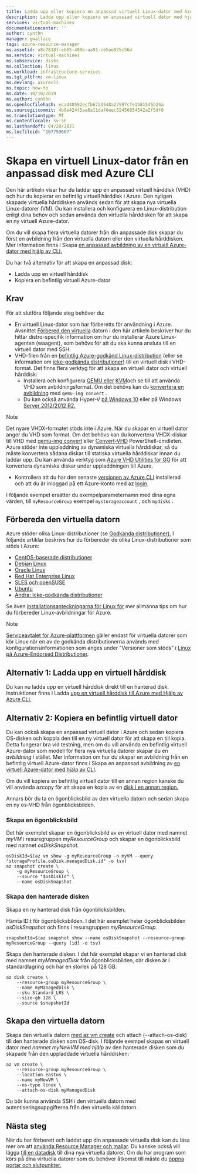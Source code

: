 ```yaml
---
title: Ladda upp eller kopiera en anpassad virtuell Linux-dator med Azure CLI
description: Ladda upp eller kopiera en anpassad virtuell dator med hjälp Resource Manager distributionsmodellen och Azure CLI
services: virtual-machines
documentationcenter: ''
author: cynthn
manager: gwallace
tags: azure-resource-manager
ms.assetid: a8c7818f-eb65-409e-aa91-ce5ae975c564
ms.service: virtual-machines
ms.subservice: disks
ms.collection: linux
ms.workload: infrastructure-services
ms.tgt_pltfrm: vm-linux
ms.devlang: azurecli
ms.topic: how-to
ms.date: 10/10/2019
ms.author: cynthn
ms.openlocfilehash: ecad48592ecfb6723548a27997cfe1b81545b24a
ms.sourcegitcommit: 4b0e424f5aa8a11daf0eec32456854542a2f5df0
ms.translationtype: MT
ms.contentlocale: sv-SE
ms.lasthandoff: 04/20/2021
ms.locfileid: "107759607"
---
```

# <a name="create-a-linux-vm-from-a-custom-disk-with-the-azure-cli"></a>Skapa en virtuell Linux-dator från en anpassad disk med Azure CLI

<!-- rename to create-vm-specialized -->

Den här artikeln visar hur du laddar upp en anpassad virtuell hårddisk (VHD) och hur du kopierar en befintlig virtuell hårddisk i Azure. Den nyligen skapade virtuella hårddisken används sedan för att skapa nya virtuella Linux-datorer (VM). Du kan installera och konfigurera en Linux-distribution enligt dina behov och sedan använda den virtuella hårddisken för att skapa en ny virtuell Azure-dator.

Om du vill skapa flera virtuella datorer från din anpassade disk skapar du först en avbildning från den virtuella datorn eller den virtuella hårddisken. Mer information finns i Skapa [en anpassad avbildning av en virtuell Azure-dator med hjälp av CLI.](tutorial-custom-images.md)

Du har två alternativ för att skapa en anpassad disk:
* Ladda upp en virtuell hårddisk
* Kopiera en befintlig virtuell Azure-dator


## <a name="requirements"></a>Krav
För att slutföra följande steg behöver du:

- En virtuell Linux-dator som har förberetts för användning i Azure. Avsnittet [Förbered den virtuella](#prepare-the-vm) datorn i den här artikeln beskriver hur du hittar distro-specifik information om hur du installerar Azure Linux-agenten (waagent), som behövs för att du ska kunna ansluta till en virtuell dator med SSH.
- VHD-filen från en [befintlig Azure-godkänd Linux-distribution](endorsed-distros.md) (eller se information om [icke-godkända distributioner](create-upload-generic.md)) till en virtuell disk i VHD-format. Det finns flera verktyg för att skapa en virtuell dator och virtuell hårddisk:
  - Installera och konfigurera [QEMU eller](https://en.wikibooks.org/wiki/QEMU/Installing_QEMU) [KVM](https://www.linux-kvm.org/page/RunningKVM)och se till att använda VHD som avbildningsformat. Om det behövs kan du [konvertera en avbildning](https://en.wikibooks.org/wiki/QEMU/Images#Converting_image_formats) med `qemu-img convert` .
  - Du kan också använda Hyper-V [på Windows 10](/virtualization/hyper-v-on-windows/quick-start/enable-hyper-v) eller på Windows [Server 2012/2012 R2.](/previous-versions/windows/it-pro/windows-server-2012-R2-and-2012/hh846766(v=ws.11))

> [!NOTE]
> Det nyare VHDX-formatet stöds inte i Azure. När du skapar en virtuell dator anger du VHD som format. Om det behövs kan du konvertera VHDX-diskar till VHD med [qemu-img convert](https://en.wikibooks.org/wiki/QEMU/Images#Converting_image_formats) eller [Convert-VHD](/powershell/module/hyper-v/convert-vhd) PowerShell-cmdleten. Azure stöder inte uppladdning av dynamiska virtuella hårddiskar, så du måste konvertera sådana diskar till statiska virtuella hårddiskar innan du laddar upp. Du kan använda verktyg som [Azure VHD Utilities for GO](https://github.com/Microsoft/azure-vhd-utils-for-go) för att konvertera dynamiska diskar under uppladdningen till Azure.
> 
> 


- Kontrollera att du har den senaste [versionen av Azure CLI](/cli/azure/install-az-cli2) installerad och att du är inloggad på ett Azure-konto med az [login](/cli/azure/reference-index#az_login).

I följande exempel ersätter du exempelparameternamn med dina egna värden, till `myResourceGroup` exempel `mystorageaccount` , och `mydisks` .

<a id="prepimage"> </a>

## <a name="prepare-the-vm"></a>Förbereda den virtuella datorn

Azure stöder olika Linux-distributioner (se [Godkända distributioner).](endorsed-distros.md) I följande artiklar beskrivs hur du förbereder de olika Linux-distributioner som stöds i Azure:

* [CentOS-baserade distributioner](create-upload-centos.md)
* [Debian Linux](debian-create-upload-vhd.md)
* [Oracle Linux](oracle-create-upload-vhd.md)
* [Red Hat Enterprise Linux](redhat-create-upload-vhd.md)
* [SLES och openSUSE](suse-create-upload-vhd.md)
* [Ubuntu](create-upload-ubuntu.md)
* [Andra: Icke-godkända distributioner](create-upload-generic.md)

Se även [installationsanteckningarna för Linux för](create-upload-generic.md#general-linux-installation-notes) mer allmänna tips om hur du förbereder Linux-avbildningar för Azure.

> [!NOTE]
> [Serviceavtalet för Azure-plattformen](https://azure.microsoft.com/support/legal/sla/virtual-machines/) gäller endast för virtuella datorer som kör Linux när en av de godkända distributionerna används med konfigurationsinformationen som anges under "Versioner som stöds" i [Linux på Azure-Endorsed Distributioner](endorsed-distros.md).
> 
> 

## <a name="option-1-upload-a-vhd"></a>Alternativ 1: Ladda upp en virtuell hårddisk

Du kan nu ladda upp en virtuell hårddisk direkt till en hanterad disk. Instruktioner finns i Ladda [upp en virtuell hårddisk till Azure med Hjälp av Azure CLI.](disks-upload-vhd-to-managed-disk-cli.md)

## <a name="option-2-copy-an-existing-vm"></a>Alternativ 2: Kopiera en befintlig virtuell dator

Du kan också skapa en anpassad virtuell dator i Azure och sedan kopiera OS-disken och koppla den till en ny virtuell dator för att skapa en till kopia. Detta fungerar bra vid testning, men om du vill använda en befintlig virtuell Azure-dator som modell för flera nya virtuella datorer skapar du en *avbildning i* stället. Mer information om hur du skapar en avbildning från en befintlig virtuell Azure-dator finns i Skapa en anpassad avbildning av [en virtuell Azure-dator med hjälp av CLI](tutorial-custom-images.md).

Om du vill kopiera en befintlig virtuell dator till en annan region kanske du vill använda azcopy för att skapa en kopia av en [disk i en annan region.](disks-upload-vhd-to-managed-disk-cli.md#copy-a-managed-disk) 

Annars bör du ta en ögonblicksbild av den virtuella datorn och sedan skapa en ny os-VHD från ögonblicksbilden.

### <a name="create-a-snapshot"></a>Skapa en ögonblicksbild

Det här exemplet skapar en ögonblicksbild av en virtuell dator med namnet *myVM* i resursgruppen *myResourceGroup* och skapar en ögonblicksbild med namnet *osDiskSnapshot*.

```azurecli
osDiskId=$(az vm show -g myResourceGroup -n myVM --query "storageProfile.osDisk.managedDisk.id" -o tsv)
az snapshot create \
    -g myResourceGroup \
    --source "$osDiskId" \
    --name osDiskSnapshot
```
###  <a name="create-the-managed-disk"></a>Skapa den hanterade disken

Skapa en ny hanterad disk från ögonblicksbilden.

Hämta ID:t för ögonblicksbilden. I det här exemplet heter ögonblicksbilden *osDiskSnapshot* och finns i resursgruppen *myResourceGroup.*

```azurecli
snapshotId=$(az snapshot show --name osDiskSnapshot --resource-group myResourceGroup --query [id] -o tsv)
```

Skapa den hanterade disken. I det här exemplet skapar vi en hanterad disk med namnet *myManagedDisk* från ögonblicksbilden, där disken är i standardlagring och har en storlek på 128 GB.

```azurecli
az disk create \
    --resource-group myResourceGroup \
    --name myManagedDisk \
    --sku Standard_LRS \
    --size-gb 128 \
    --source $snapshotId
```

## <a name="create-the-vm"></a>Skapa den virtuella datorn

Skapa den virtuella datorn [med az vm create](/cli/azure/vm#az_vm_create) och attach (--attach-os-disk) till den hanterade disken som OS-disk. I följande exempel skapas en virtuell dator med *namnet myNewVM med hjälp* av den hanterade disken som du skapade från den uppladdade virtuella hårddisken:

```azurecli
az vm create \
    --resource-group myResourceGroup \
    --location eastus \
    --name myNewVM \
    --os-type linux \
    --attach-os-disk myManagedDisk
```

Du bör kunna använda SSH i den virtuella datorn med autentiseringsuppgifterna från den virtuella källdatorn. 

## <a name="next-steps"></a>Nästa steg
När du har förberett och laddat upp din anpassade virtuella disk kan du läsa mer om att [använda Resource Manager och mallar](../../azure-resource-manager/management/overview.md). Du kanske också vill lägga [till en datadisk](add-disk.md) till dina nya virtuella datorer. Om du har program som körs på dina virtuella datorer som du behöver åtkomst till måste du [öppna portar och slutpunkter.](nsg-quickstart.md)
